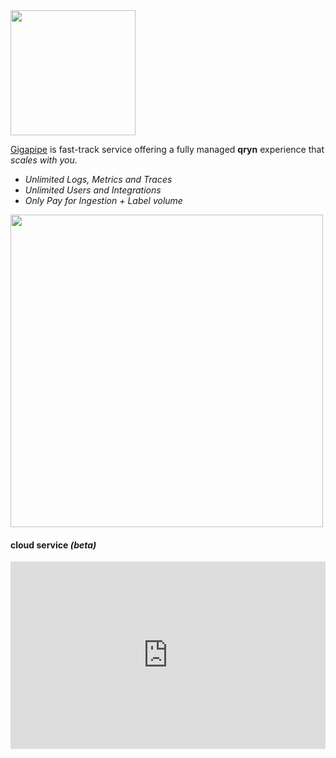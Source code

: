 <img src="https://nca.vc/wp-content/uploads/2020/11/Gigapipe_Logo-removebg-preview.png" width=200/>

[Gigapipe](https://gigapipe.com/) is fast-track service offering a fully managed **qryn** experience that _scales with you_.

* _Unlimited Logs, Metrics and Traces_
* _Unlimited Users and Integrations_
* _Only Pay for Ingestion + Label volume_

<a href="https://gigapipe.com">
<img src="https://user-images.githubusercontent.com/1423657/199832448-b5b42495-bd88-45b5-a455-2e57fe828c63.png" width=500 />
</a>

#### cloud service _(beta)_

<iframe height="300" width="100%" scrolling="no" border=0 src="https://qryn.metrico.in/cloud/pricing.html" style="height: 300px; width: 100%; border: 0px; background: #FFF;"></iframe>

<br> 
